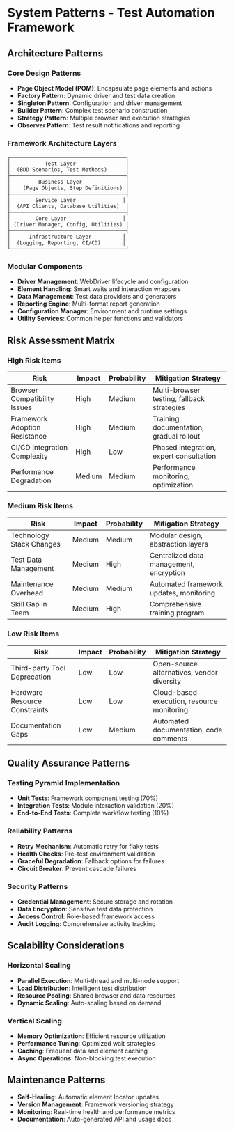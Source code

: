 # System Patterns - Test Automation Framework

## Architecture Patterns

### Core Design Patterns
- **Page Object Model (POM)**: Encapsulate page elements and actions
- **Factory Pattern**: Dynamic driver and test data creation
- **Singleton Pattern**: Configuration and driver management
- **Builder Pattern**: Complex test scenario construction
- **Strategy Pattern**: Multiple browser and execution strategies
- **Observer Pattern**: Test result notifications and reporting

### Framework Architecture Layers
```
┌─────────────────────────────────────┐
│           Test Layer                │
│  (BDD Scenarios, Test Methods)      │
├─────────────────────────────────────┤
│         Business Layer              │
│    (Page Objects, Step Definitions) │
├─────────────────────────────────────┤
│        Service Layer               │
│  (API Clients, Database Utilities)  │
├─────────────────────────────────────┤
│        Core Layer                  │
│ (Driver Manager, Config, Utilities) │
├─────────────────────────────────────┤
│      Infrastructure Layer          │
│  (Logging, Reporting, CI/CD)       │
└─────────────────────────────────────┘
```

### Modular Components
- **Driver Management**: WebDriver lifecycle and configuration
- **Element Handling**: Smart waits and interaction wrappers
- **Data Management**: Test data providers and generators
- **Reporting Engine**: Multi-format report generation
- **Configuration Manager**: Environment and runtime settings
- **Utility Services**: Common helper functions and validators

## Risk Assessment Matrix

### High Risk Items
| Risk | Impact | Probability | Mitigation Strategy |
|------|--------|-------------|-------------------|
| Browser Compatibility Issues | High | Medium | Multi-browser testing, fallback strategies |
| Framework Adoption Resistance | High | Medium | Training, documentation, gradual rollout |
| CI/CD Integration Complexity | High | Low | Phased integration, expert consultation |
| Performance Degradation | Medium | Medium | Performance monitoring, optimization |

### Medium Risk Items
| Risk | Impact | Probability | Mitigation Strategy |
|------|--------|-------------|-------------------|
| Technology Stack Changes | Medium | Medium | Modular design, abstraction layers |
| Test Data Management | Medium | High | Centralized data management, encryption |
| Maintenance Overhead | Medium | Medium | Automated framework updates, monitoring |
| Skill Gap in Team | Medium | High | Comprehensive training program |

### Low Risk Items
| Risk | Impact | Probability | Mitigation Strategy |
|------|--------|-------------|-------------------|
| Third-party Tool Deprecation | Low | Low | Open-source alternatives, vendor diversity |
| Hardware Resource Constraints | Low | Low | Cloud-based execution, resource monitoring |
| Documentation Gaps | Low | Medium | Automated documentation, code comments |

## Quality Assurance Patterns

### Testing Pyramid Implementation
- **Unit Tests**: Framework component testing (70%)
- **Integration Tests**: Module interaction validation (20%)
- **End-to-End Tests**: Complete workflow testing (10%)

### Reliability Patterns
- **Retry Mechanism**: Automatic retry for flaky tests
- **Health Checks**: Pre-test environment validation
- **Graceful Degradation**: Fallback options for failures
- **Circuit Breaker**: Prevent cascade failures

### Security Patterns
- **Credential Management**: Secure storage and rotation
- **Data Encryption**: Sensitive test data protection
- **Access Control**: Role-based framework access
- **Audit Logging**: Comprehensive activity tracking

## Scalability Considerations

### Horizontal Scaling
- **Parallel Execution**: Multi-thread and multi-node support
- **Load Distribution**: Intelligent test distribution
- **Resource Pooling**: Shared browser and data resources
- **Dynamic Scaling**: Auto-scaling based on demand

### Vertical Scaling
- **Memory Optimization**: Efficient resource utilization
- **Performance Tuning**: Optimized wait strategies
- **Caching**: Frequent data and element caching
- **Async Operations**: Non-blocking test execution

## Maintenance Patterns
- **Self-Healing**: Automatic element locator updates
- **Version Management**: Framework versioning strategy
- **Monitoring**: Real-time health and performance metrics
- **Documentation**: Auto-generated API and usage docs 
